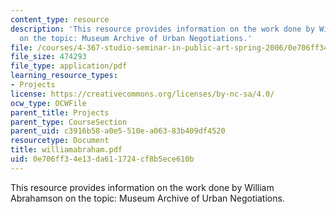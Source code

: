 ```yaml
---
content_type: resource
description: 'This resource provides information on the work done by William Abrahamson
  on the topic: Museum Archive of Urban Negotiations.'
file: /courses/4-367-studio-seminar-in-public-art-spring-2006/0e706ff34e13da611724cf8b5ece610b_williamabraham.pdf
file_size: 474293
file_type: application/pdf
learning_resource_types:
- Projects
license: https://creativecommons.org/licenses/by-nc-sa/4.0/
ocw_type: OCWFile
parent_title: Projects
parent_type: CourseSection
parent_uid: c3916b58-a0e5-510e-a063-83b409df4520
resourcetype: Document
title: williamabraham.pdf
uid: 0e706ff3-4e13-da61-1724-cf8b5ece610b
---
```

This resource provides information on the work done by William Abrahamson on the topic: Museum Archive of Urban Negotiations.